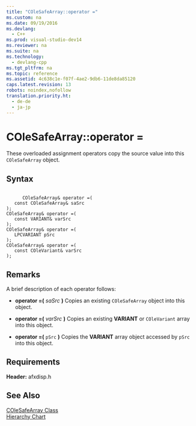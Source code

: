 ```yaml
---
title: "COleSafeArray::operator ="
ms.custom: na
ms.date: 09/19/2016
ms.devlang: 
  - C++
ms.prod: visual-studio-dev14
ms.reviewer: na
ms.suite: na
ms.technology: 
  - devlang-cpp
ms.tgt_pltfrm: na
ms.topic: reference
ms.assetid: 4c638c1e-f07f-4ae2-9db6-11de8da85120
caps.latest.revision: 13
robots: noindex,nofollow
translation.priority.ht: 
  - de-de
  - ja-jp
---
```

# COleSafeArray::operator =
These overloaded assignment operators copy the source value into this `COleSafeArray` object.  
  
## Syntax  
  
```  
  
      COleSafeArray& operator =(  
   const COleSafeArray& saSrc   
);  
COleSafeArray& operator =(  
   const VARIANT& varSrc   
);  
COleSafeArray& operator =(  
   LPCVARIANT pSrc   
);  
COleSafeArray& operator =(  
   const COleVariant& varSrc   
);  
```  
  
## Remarks  
 A brief description of each operator follows:  
  
-   **operator =(** *saSrc* **)** Copies an existing `COleSafeArray` object into this object.  
  
-   **operator =(** *varSrc* **)** Copies an existing **VARIANT** or `COleVariant` array into this object.  
  
-   **operator =(** `pSrc` **)** Copies the **VARIANT** array object accessed by `pSrc` into this object.  
  
## Requirements  
 **Header:** afxdisp.h  
  
## See Also  
 [COleSafeArray Class](../vs140/COleSafeArray-Class.md)   
 [Hierarchy Chart](../vs140/Hierarchy-Chart.md)